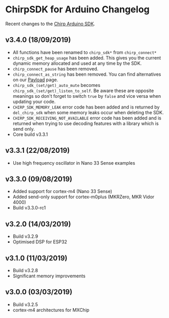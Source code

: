 # ChirpSDK for Arduino Changelog

Recent changes to the [Chirp Arduino SDK](https://developers.chirp.io/docs).

## v3.4.0 (18/09/2019)
 - All functions have been renamed to `chirp_sdk*` from `chirp_connect*`
 - `chirp_sdk_get_heap_usage` has been added. This gives you the current dynamic memory allocated and used at any time by the SDK.
 - `chirp_connect_pause` has been removed.
 - `chirp_connect_as_string` has been removed. You can find alternatives on our [Payload](https://developers.chirp.io/docs/using-chirp/payloads) page.
 - `chirp_sdk_(set/get)_auto_mute` becomes `chirp_sdk_(set/get)_listen_to_self`. Be aware these are opposite meanings so don't forget to switch `true` by `false` and vice versa when updating your code.
 - `CHIRP_SDK_MEMORY_LEAK` error code has been added and is returned by `del_chirp_sdk` when some memory leaks occur when deleting the SDK.
 - `CHIRP_SDK_RECEIVING_NOT_AVAILABLE` error code has been added and is returned when trying to use decoding features with a library which is send only.
 - Core build v3.3.1

## v3.3.1 (22/08/2019)
 - Use high frequency oscillator in Nano 33 Sense examples

## v3.3.0 (09/08/2019)

 - Added support for cortex-m4 (Nano 33 Sense)
 - Added send-only support for cortex-m0plus (MKRZero, MKR Vidor 4000)
 - Build v3.3.0-rc1

## v3.2.0 (14/03/2019)

 - Build v3.2.9
 - Optimised DSP for ESP32

## v3.1.0 (11/03/2019)

 - Build v3.2.8
 - Significant memory improvements

## v3.0.0 (03/03/2019)

 - Build v3.2.5
 - cortex-m4 architectures for MXChip

